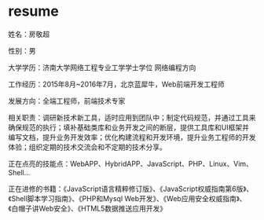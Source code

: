 # resume

姓名：房敬超  

性别：男  

大学学历：济南大学网络工程专业工学学士学位 网络编程方向 

工作经历：2015年8月~2016年7月，北京蓝犀牛，Web前端开发工程师

发展方向：全端工程师，前端技术专家

相关职责：调研新技术新工具，适时应用到团队中；制定代码规范，并通过工具来确保规范的执行；填补基础类库和业务开发之间的断层，提供工具库和UI框架并编写文档，提升业务开发效率；优化构建流程和开发环境，提升业务工程师的开发体验；组织定期的技术交流会和不定期的技术分享。

正在点亮的技能点：WebAPP、HybridAPP、JavaScript、PHP、Linux、Vim、Shell...

正在进修的书籍：《JavaScript语言精粹修订版》、《JavaScript权威指南第6版》、《Shell脚本学习指南》、《PHP和Mysql Web开发》、《Web应用安全权威指南》、《白帽子讲Web安全》、《HTML5数据推送应用开发》

